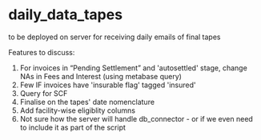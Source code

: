 # daily_data_tapes

to be deployed on server for receiving daily emails of final tapes


Features to discuss:
1. For invoices in “Pending Settlement” and 'autosettled' stage, change NAs in Fees and Interest (using metabase query)
2. Few IF invoices have 'insurable flag' tagged 'insured'
3. Query for SCF
4. Finalise on the tapes' date nomenclature
5. Add facility-wise eligiblity columns
6. Not sure how the server will handle db_connector - or if we even need to include it as part of the script
